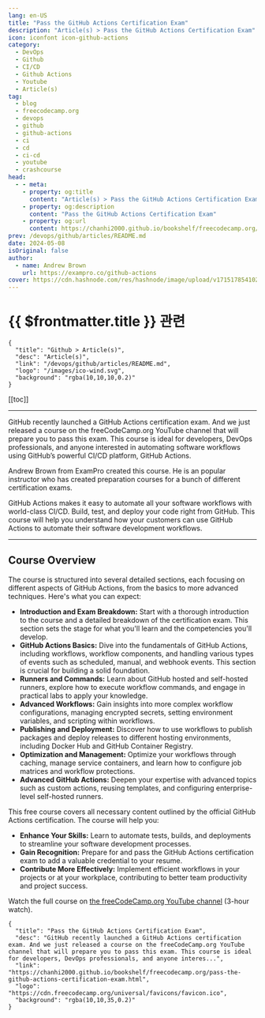 ```yaml
---
lang: en-US
title: "Pass the GitHub Actions Certification Exam"
description: "Article(s) > Pass the GitHub Actions Certification Exam"
icon: iconfont icon-github-actions
category:
  - DevOps
  - Github
  - CI/CD
  - Github Actions
  - Youtube
  - Article(s)
tag:
  - blog
  - freecodecamp.org
  - devops
  - github
  - github-actions
  - ci
  - cd
  - ci-cd
  - youtube
  - crashcourse
head:
  - - meta:
    - property: og:title
      content: "Article(s) > Pass the GitHub Actions Certification Exam"
    - property: og:description
      content: "Pass the GitHub Actions Certification Exam"
    - property: og:url
      content: https://chanhi2000.github.io/bookshelf/freecodecamp.org/pass-the-github-actions-certification-exam.html
prev: /devops/github/articles/README.md
date: 2024-05-08
isOriginal: false
author:
  - name: Andrew Brown
    url: https://exampro.co/github-actions
cover: https://cdn.hashnode.com/res/hashnode/image/upload/v1715178541029/2c95f59d-572a-4ae2-9b50-6be808b7e92e.png
---
```


# {{ $frontmatter.title }} 관련

```component VPCard
{
  "title": "Github > Article(s)",
  "desc": "Article(s)",
  "link": "/devops/github/articles/README.md",
  "logo": "/images/ico-wind.svg",
  "background": "rgba(10,10,10,0.2)"
}
```

[[toc]]

---

<SiteInfo
  name="Pass the GitHub Actions Certification Exam"
  desc="GitHub recently launched a GitHub Actions certification exam. And we just released a course on the freeCodeCamp.org YouTube channel that will prepare you to pass this exam. This course is ideal for developers, DevOps professionals, and anyone interes..."
  url="https://freecodecamp.org/news/pass-the-github-actions-certification-exam"
  logo="https://cdn.freecodecamp.org/universal/favicons/favicon.ico"
  preview="https://cdn.hashnode.com/res/hashnode/image/upload/v1715178541029/2c95f59d-572a-4ae2-9b50-6be808b7e92e.png"/>

GitHub recently launched a GitHub Actions certification exam. And we just released a course on the freeCodeCamp.org YouTube channel that will prepare you to pass this exam. This course is ideal for developers, DevOps professionals, and anyone interested in automating software workflows using GitHub’s powerful CI/CD platform, GitHub Actions.

Andrew Brown from ExamPro created this course. He is an popular instructor who has created preparation courses for a bunch of different certification exams.

GitHub Actions makes it easy to automate all your software workflows with world-class CI/CD. Build, test, and deploy your code right from GitHub. This course will help you understand how your customers can use GitHub Actions to automate their software development workflows.

---

## Course Overview

The course is structured into several detailed sections, each focusing on different aspects of GitHub Actions, from the basics to more advanced techniques. Here's what you can expect:

- **Introduction and Exam Breakdown:** Start with a thorough introduction to the course and a detailed breakdown of the certification exam. This section sets the stage for what you'll learn and the competencies you'll develop.
- **GitHub Actions Basics:** Dive into the fundamentals of GitHub Actions, including workflows, workflow components, and handling various types of events such as scheduled, manual, and webhook events. This section is crucial for building a solid foundation.
- **Runners and Commands:** Learn about GitHub hosted and self-hosted runners, explore how to execute workflow commands, and engage in practical labs to apply your knowledge.
- **Advanced Workflows:** Gain insights into more complex workflow configurations, managing encrypted secrets, setting environment variables, and scripting within workflows.
- **Publishing and Deployment:** Discover how to use workflows to publish packages and deploy releases to different hosting environments, including Docker Hub and GitHub Container Registry.
- **Optimization and Management:** Optimize your workflows through caching, manage service containers, and learn how to configure job matrices and workflow protections.
- **Advanced GitHub Actions:** Deepen your expertise with advanced topics such as custom actions, reusing templates, and configuring enterprise-level self-hosted runners.

This free course covers all necessary content outlined by the official GitHub Actions certification. The course will help you:

- **Enhance Your Skills:** Learn to automate tests, builds, and deployments to streamline your software development processes.
- **Gain Recognition:** Prepare for and pass the GitHub Actions certification exam to add a valuable credential to your resume.
- **Contribute More Effectively:** Implement efficient workflows in your projects or at your workplace, contributing to better team productivity and project success.

Watch the full course on [<FontIcon icon="fa-brands fa-youtube"/>the freeCodeCamp.org YouTube channel](https://youtu.be/Tz7FsunBbfQ) (3-hour watch).

<VidStack src="youtube/Tz7FsunBbfQ" />

<!-- TODO: add ARTICLE CARD -->
```component VPCard
{
  "title": "Pass the GitHub Actions Certification Exam",
  "desc": "GitHub recently launched a GitHub Actions certification exam. And we just released a course on the freeCodeCamp.org YouTube channel that will prepare you to pass this exam. This course is ideal for developers, DevOps professionals, and anyone interes...",
  "link": "https://chanhi2000.github.io/bookshelf/freecodecamp.org/pass-the-github-actions-certification-exam.html",
  "logo": "https://cdn.freecodecamp.org/universal/favicons/favicon.ico",
  "background": "rgba(10,10,35,0.2)"
}
```
